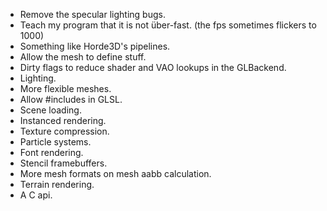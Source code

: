 - Remove the specular lighting bugs.
- Teach my program that it is not über-fast. (the fps sometimes flickers to 1000)
- Something like Horde3D's pipelines.
- Allow the mesh to define stuff.
- Dirty flags to reduce shader and VAO lookups in the GLBackend.
- Lighting.
- More flexible meshes.
- Allow #includes in GLSL.
- Scene loading.
- Instanced rendering.
- Texture compression.
- Particle systems.
- Font rendering.
- Stencil framebuffers.
- More mesh formats on mesh aabb calculation.
- Terrain rendering.
- A C api.
